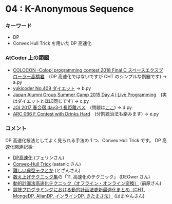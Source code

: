 # 04 : K-Anonymous Sequence

### キーワード

- DP
- Convex Hull Trick を用いた DP 高速化

### AtCoder 上の類題

- [COLOCON -Colopl programming contest 2018 Final C スペースエクスプローラー高橋君](https://atcoder.jp/contests/colopl2018-final/tasks/colopl2018_final_c)　(DP 高速化ではないですが CHT のシンプルな例題です) -> a.py
- [yukicoder No.409 ダイエット](https://yukicoder.me/problems/no/409) -> b.py
- [Japan Alumni Group Summer Camp 2015 Day 4 I Live Programming](https://atcoder.jp/contests/jag2015summer-day4/tasks/icpc2015summer_day4_i)　(実はダイエットとほぼ同じです) -> c.py
- [JOI 2017 春合宿 day3-1 長距離バス](https://atcoder.jp/contests/joisc2017/tasks/joisc2017_g)　(問題は[ここ](https://www.ioi-jp.org/camp/2017/2017-sp-tasks/2017-sp-d3-coach-review.pdf)) -> d.py
- [ARC 066 F Contest with Drinks Hard](https://atcoder.jp/contests/arc066/tasks/arc066_d)　(分割統治法も絡みます) -> e.py

### コメント

DP 高速化技法としてよく見られる手法の 1 つ、Convex Hull Trick です。
DP 高速化関連記事:

- [DP高速化](http://ferin-tech.hatenablog.com/entry/2018/02/23/071343) (フェリンさん)
- [Convex-Hull Trick](http://satanic0258.hatenablog.com/entry/2016/08/16/181331) (satanic さん)
- [難しい典型テクとか](https://www.slideshare.net/ikumihide/ss-50881829) (とざんさん)
- [数え上げテクニック集](https://drive.google.com/file/d/1WC7Y2Ni-8elttUgorfbix9tO1fvYN3g3/view)の「11. 高速化のテクニック」 (DEGwer さん)
- [動的計画法高速化テクニック（オフライン・オンライン変換）](https://qiita.com/tmaehara/items/0687af2cfb807cde7860) (前原さん)
- [競技プログラミングにおける動的計画法更新最適化まとめ（CHT, MongeDP, AlianDP, インラインDP, きたまさ法）](http://hamayanhamayan.hatenablog.jp/entry/2017/03/20/234711) (はまやんさん)
